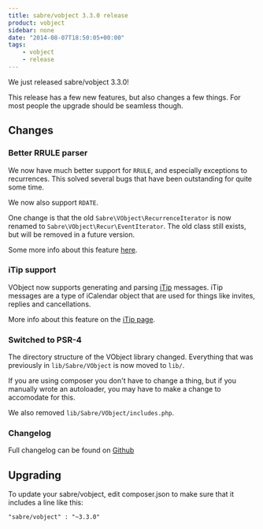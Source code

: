 ```yaml
---
title: sabre/vobject 3.3.0 release
product: vobject
sidebar: none
date: "2014-08-07T18:50:05+00:00"
tags:
    - vobject
    - release
---
```


We just released sabre/vobject 3.3.0!

This release has a few new features, but also changes a few things. For most
people the upgrade should be seamless though.

Changes
-------

### Better RRULE parser

We now have much better support for `RRULE`, and especially exceptions to
recurrences. This solved several bugs that have been outstanding for quite
some time.

We now also support `RDATE`.

One change is that the old `Sabre\VObject\RecurrenceIterator` is now renamed
to `Sabre\VObject\Recur\EventIterator`. The old class still exists, but will
be removed in a future version.

Some more info about this feature [here][2].


### iTip support

VObject now supports generating and parsing [iTip][3] messages. iTip messages
are a type of iCalendar object that are used for things like invites, replies
and cancellations.

More info about this feature on the [iTip page][3].


### Switched to PSR-4

The directory structure of the VObject library changed. Everything that was
previously in `lib/Sabre/VObject` is now moved to `lib/`.

If you are using composer you don't have to change a thing, but if you
manually wrote an autoloader, you may have to make a change to accomodate for
this.

We also removed `lib/Sabre/VObject/includes.php`.

### Changelog

Full changelog can be found on [Github][1]


Upgrading
---------

To update your sabre/vobject, edit composer.json to make sure that it includes
a line like this:

    "sabre/vobject" : "~3.3.0"

[1]: https://github.com/fruux/sabre-vobject/blob/3.3.0/ChangeLog.md
[2]: /vobject/recurrence/
[3]: /vobject/itip/

